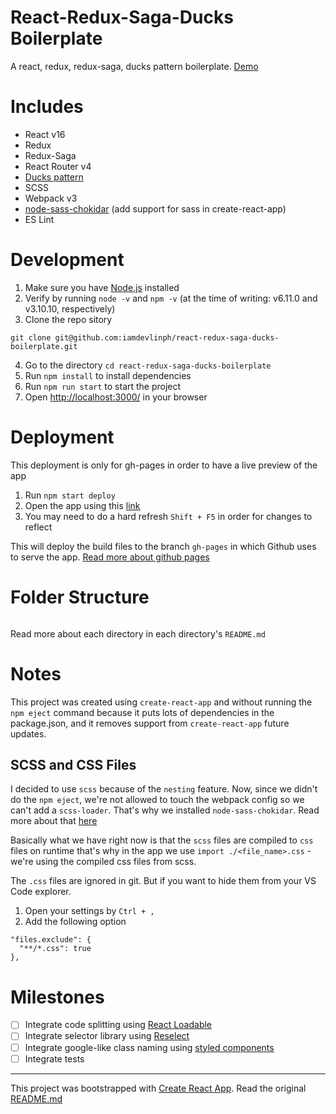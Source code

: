# React-Redux-Saga-Ducks Boilerplate
A react, redux, redux-saga, ducks pattern boilerplate. [Demo](https://iamdevlinph.github.io/react-redux-saga-ducks-boilerplate/)

# Includes
* React v16
* Redux
* Redux-Saga
* React Router v4
* [Ducks pattern](https://github.com/erikras/ducks-modular-redux)
* SCSS
* Webpack v3
* [node-sass-chokidar](https://www.npmjs.com/package/node-sass-chokidar) (add support for sass in create-react-app)
* ES Lint

# Development
1. Make sure you have [Node.js](https://nodejs.org/en/) installed
2. Verify by running `node -v` and `npm -v` (at the time of writing: v6.11.0 and v3.10.10, respectively)
3. Clone the repo sitory
```ssh
git clone git@github.com:iamdevlinph/react-redux-saga-ducks-boilerplate.git
```
4. Go to the directory `cd react-redux-saga-ducks-boilerplate`
5. Run `npm install` to install dependencies
6. Run `npm run start` to start the project
7. Open [http://localhost:3000/](http://localhost:3000/) in your browser

# Deployment
This deployment is only for gh-pages in order to have a live preview of the app
1. Run `npm start deploy`
2. Open the app using this [link](https://iamdevlinph.github.io/react-redux-saga-ducks-boilerplate/)
3. You may need to do a hard refresh `Shift + F5` in order for changes to reflect

This will deploy the build files to the branch `gh-pages` in which Github uses to serve the app. [Read more about github pages](https://pages.github.com/)

# Folder Structure
```

```
Read more about each directory in each directory's `README.md`

# Notes
This project was created using `create-react-app` and without running the `npm eject` command because it puts lots of dependencies in the package.json, and it removes support from `create-react-app` future updates.

## SCSS and CSS Files

I decided to use `scss` because of the `nesting` feature. Now, since we didn't do the `npm eject`, we're not allowed to touch the webpack config so we can't add a `scss-loader`. That's why we installed `node-sass-chokidar`. Read more about that [here](https://github.com/facebookincubator/create-react-app/blob/master/packages/react-scripts/template/README.md#adding-a-css-preprocessor-sass-less-etc)

Basically what we have right now is that the `scss` files are compiled to `css` files on runtime that's why in the app we use `import ./<file_name>.css` - we're  using the compiled css files from scss.

The `.css` files are ignored in git. But if you want to hide them from your VS Code explorer.
1. Open your settings by `Ctrl + ,`
2. Add the following option
```
"files.exclude": {
  "**/*.css": true
},
```

# Milestones
- [ ] Integrate code splitting using [React Loadable](https://github.com/thejameskyle/react-loadable)
- [ ] Integrate selector library using [Reselect](https://github.com/reactjs/reselect)
- [ ] Integrate google-like class naming using [styled components](https://github.com/styled-components/styled-components)
- [ ] Integrate tests
---

This project was bootstrapped with [Create React App](https://github.com/facebookincubator/create-react-app).
Read the original [README.md](/README-original.md)

